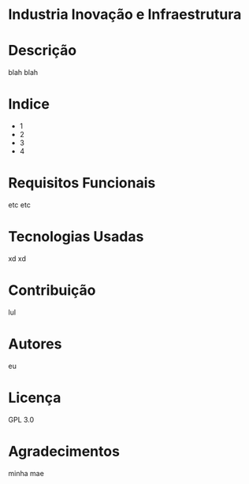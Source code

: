 # Industria Inovação e Infraestrutura
# Descrição

blah blah

# Indice
* 1
* 2
* 3
* 4

# Requisitos Funcionais
etc etc

# Tecnologias Usadas
xd xd

# Contribuição

lul

# Autores
eu

# Licença
GPL 3.0

# Agradecimentos
minha mae
